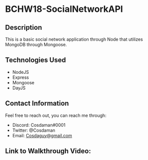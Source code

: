 # BCHW18-SocialNetworkAPI

## Description  

This is a basic social network application through Node that utilizes MongoDB through Mongoose.

## Technologies Used  

- NodeJS
- Express
- Mongoose
- DayJS

## Contact Information  

Feel free to reach out, you can reach me through:  
- Discord: Cosdaman#0001  
- Twitter: @Cosdaman  
- Email: Cosdaguy@gmail.com  

## Link to Walkthrough Video:
